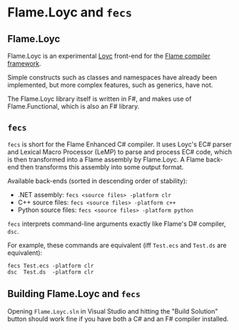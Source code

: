 # Flame.Loyc and `fecs`

## Flame.Loyc
Flame.Loyc is an experimental [Loyc](https://github.com/qwertie/loyc) front-end for the [Flame compiler framework](https://github.com/jonathanvdc/Flame).

Simple constructs such as classes and namespaces have already been implemented,
but more complex features, such as generics, have not.

The Flame.Loyc library itself is written in F#, and makes use of Flame.Functional, which is also an F# library.

## `fecs`
`fecs` is short for the Flame Enhanced C# compiler.
It uses Loyc's EC# parser and Lexical Macro Processor (LeMP) to 
parse and process EC# code, which is then transformed into
a Flame assembly by Flame.Loyc. A Flame back-end then
transforms this assembly into some output format.

Available back-ends (sorted in descending order of stability):
 * .NET assembly: `fecs <source files> -platform clr`
 * C++ source files: `fecs <source files> -platform c++`
 * Python source files: `fecs <source files> -platform python`
 
`fecs` interprets command-line arguments exactly like Flame's D# compiler, `dsc`.

For example, these commands are equivalent (iff `Test.ecs` and `Test.ds` are equivalent):

    fecs Test.ecs -platform clr
    dsc  Test.ds  -platform clr

## Building Flame.Loyc and `fecs`
Opening `Flame.Loyc.sln` in Visual Studio and hitting the "Build Solution" button should work fine if you have both a C# and an F# compiler installed.

